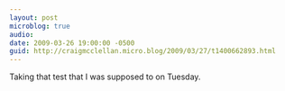 ```yaml
---
layout: post
microblog: true
audio: 
date: 2009-03-26 19:00:00 -0500
guid: http://craigmcclellan.micro.blog/2009/03/27/t1400662893.html
---
```

Taking that test that I was supposed to on Tuesday.
